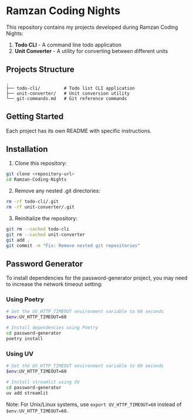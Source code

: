 # Ramzan Coding Nights

This repository contains my projects developed during Ramzan Coding Nights:

1. **Todo CLI** - A command line todo application
2. **Unit Converter** - A utility for converting between different units

## Projects Structure

```
.
├── todo-cli/         # Todo list CLI application
├── unit-converter/   # Unit conversion utility
└── git-commands.md   # Git reference commands
```

## Getting Started

Each project has its own README with specific instructions.

## Installation

1. Clone this repository:
```bash
git clone <repository-url>
cd Ramzan-Coding-Nights
```

2. Remove any nested .git directories:
```bash
rm -rf todo-cli/.git
rm -rf unit-converter/.git
```

3. Reinitialize the repository:
```bash
git rm --cached todo-cli
git rm --cached unit-converter
git add .
git commit -m "Fix: Remove nested git repositories"
```

## Password Generator

To install dependencies for the password-generator project, you may need to increase the network timeout setting:

### Using Poetry
```bash
# Set the UV_HTTP_TIMEOUT environment variable to 60 seconds
$env:UV_HTTP_TIMEOUT=60

# Install dependencies using Poetry
cd password-generator
poetry install
```

### Using UV
```bash
# Set the UV_HTTP_TIMEOUT environment variable to 60 seconds
$env:UV_HTTP_TIMEOUT=60

# Install streamlit using UV
cd password-generator
uv add streamlit
```

Note: For Unix/Linux systems, use `export UV_HTTP_TIMEOUT=60` instead of `$env:UV_HTTP_TIMEOUT=60`.

